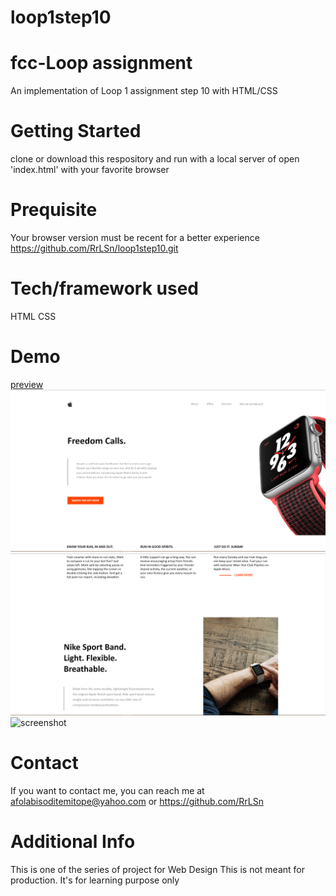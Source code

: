 # loop1step10
# fcc-Loop assignment
An implementation of Loop 1 assignment step 10 with HTML/CSS

# Getting Started
clone or download this respository and run with a local server of open 'index.html' with your favorite browser

# Prequisite
Your browser version must be recent for a better experience https://github.com/RrLSn/loop1step10.git

# Tech/framework used
HTML
CSS

# Demo
[preview](https://rawcdn.githack.com/RrLSn/loop1step10/ca3156e167f33c06bb3a7611052eb82ddec9c9b7/index.html)
![screenshot](./media/Screenshot%202022-11-05%201.png)
![screenshot](./media/Screenshot%202022-11-05%202.png)
![screenshot](./media/Screenshot%202022-11-05%203.png)

# Contact
If you want to contact me, you can reach me at
afolabisoditemitope@yahoo.com or
https://github.com/RrLSn

# Additional Info
This is one of the series of project for Web Design
This is not meant for production. It's for learning purpose only

